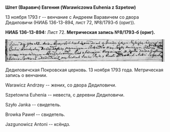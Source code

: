 **Шпет (Варавич) Евгения (Warawiczowa Euhenia z Szpetow)**

13 ноября 1793 г -- венчание с Андреем Варавичем со двора Дедиловичи
(НИАБ 136-13-894, лист 72, №8/1793-б (ориг)).

**НИАБ 136-13-894:** Лист 72. **Метрическая запись №8/1793-б (ориг).**

![](./media/dc428f69c72c64b46265ec3fd356282ded736149.png)

Дедиловичская Покровская церковь. 13 ноября 1793 года. Метрическая
запись о венчании.

Warawicz Andrzey -- жених, со двора Дедиловичи.

Szpetowna Euhenia -- невеста, с деревни Дедиловичи.

Szyło Janka -- свидетель.

Browka Paweł -- свидетель.

Jazgunowicz Antoni -- ксёндз.
